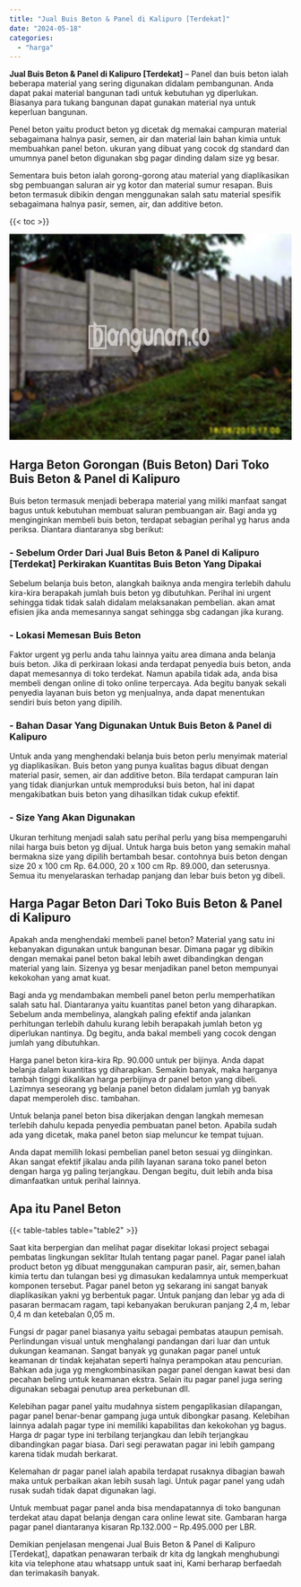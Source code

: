 ```yaml
---
title: "Jual Buis Beton & Panel di Kalipuro [Terdekat]"
date: "2024-05-18"
categories: 
  - "harga"
---
```


**Jual Buis Beton & Panel di Kalipuro \[Terdekat\]** – Panel dan buis beton ialah beberapa material yang sering digunakan didalam pembangunan. Anda dapat pakai material bangunan tadi untuk kebutuhan yg diperlukan. Biasanya para tukang bangunan dapat gunakan material nya untuk keperluan bangunan.

Penel beton yaitu product beton yg dicetak dg memakai campuran material sebagaimana halnya pasir, semen, air dan material lain bahan kimia untuk membuahkan panel beton. ukuran yang dibuat yang cocok dg standard dan umumnya panel beton digunakan sbg pagar dinding dalam size yg besar.

Sementara buis beton ialah gorong-gorong atau material yang diaplikasikan sbg pembuangan saluran air yg kotor dan material sumur resapan. Buis beton termasuk dibikin dengan menggunakan salah satu material spesifik sebagaimana halnya pasir, semen, air, dan additive beton.

{{< toc >}}

![Jual Buis Beton & Panel di Kalipuro [Terdekat]](/images/jual-panel-buis-beton-murah-49.png)

## Harga Beton Gorongan (Buis Beton) Dari Toko Buis Beton & Panel di Kalipuro

Buis beton termasuk menjadi beberapa material yang miliki manfaat sangat bagus untuk kebutuhan membuat saluran pembuangan air. Bagi anda yg menginginkan membeli buis beton, terdapat sebagian perihal yg harus anda periksa. Diantara diantaranya sbg berikut:

### \- Sebelum Order Dari Jual Buis Beton & Panel di Kalipuro \[Terdekat\] Perkirakan Kuantitas Buis Beton Yang Dipakai

Sebelum belanja buis beton, alangkah baiknya anda mengira terlebih dahulu kira-kira berapakah jumlah buis beton yg dibutuhkan. Perihal ini urgent sehingga tidak tidak salah didalam melaksanakan pembelian. akan amat efisien jika anda memesannya sangat sehingga sbg cadangan jika kurang.

### \- Lokasi Memesan Buis Beton

Faktor urgent yg perlu anda tahu lainnya yaitu area dimana anda belanja buis beton. Jika di perkiraan lokasi anda terdapat penyedia buis beton, anda dapat memesannya di toko terdekat. Namun apabila tidak ada, anda bisa membeli dengan online di toko online terpercaya. Ada begitu banyak sekali penyedia layanan buis beton yg menjualnya, anda dapat menentukan sendiri buis beton yang dipilih.

### \- Bahan Dasar Yang Digunakan Untuk Buis Beton & Panel di Kalipuro

Untuk anda yang menghendaki belanja buis beton perlu menyimak material yg diaplikasikan. Buis beton yang punya kualitas bagus dibuat dengan material pasir, semen, air dan additive beton. Bila terdapat campuran lain yang tidak dianjurkan untuk memproduksi buis beton, hal ini dapat mengakibatkan buis beton yang dihasilkan tidak cukup efektif.

### \- Size Yang Akan Digunakan

Ukuran terhitung menjadi salah satu perihal perlu yang bisa mempengaruhi nilai harga buis beton yg dijual. Untuk harga buis beton yang semakin mahal bermakna size yang dipilih bertambah besar. contohnya buis beton dengan size 20 x 100 cm Rp. 64.000, 20 x 100 cm Rp. 89.000, dan seterusnya. Semua itu menyelaraskan terhadap panjang dan lebar buis beton yg dibeli.

## Harga Pagar Beton Dari Toko Buis Beton & Panel di Kalipuro

Apakah anda menghendaki membeli panel beton? Material yang satu ini kebanyakan digunakan untuk bangunan besar. Dimana pagar yg dibikin dengan memakai panel beton bakal lebih awet dibandingkan dengan material yang lain. Sizenya yg besar menjadikan panel beton mempunyai kekokohan yang amat kuat.

Bagi anda yg mendambakan membeli panel beton perlu memperhatikan salah satu hal. Diantaranya yaitu kuantitas panel beton yang diharapkan. Sebelum anda membelinya, alangkah paling efektif anda jalankan perhitungan terlebih dahulu kurang lebih berapakah jumlah beton yg diperlukan nantinya. Dg begitu, anda bakal membeli yang cocok dengan jumlah yang dibutuhkan.

Harga panel beton kira-kira Rp. 90.000 untuk per bijinya. Anda dapat belanja dalam kuantitas yg diharapkan. Semakin banyak, maka harganya tambah tinggi dikalikan harga perbijinya dr panel beton yang dibeli. Lazimnya seseorang yg belanja panel beton didalam jumlah yg banyak dapat memperoleh disc. tambahan.

Untuk belanja panel beton bisa dikerjakan dengan langkah memesan terlebih dahulu kepada penyedia pembuatan panel beton. Apabila sudah ada yang dicetak, maka panel beton siap meluncur ke tempat tujuan.

Anda dapat memilih lokasi pembelian panel beton sesuai yg diinginkan. Akan sangat efektif jikalau anda pilih layanan sarana toko panel beton dengan harga yg paling terjangkau. Dengan begitu, duit lebih anda bisa dimanfaatkan untuk perihal lainnya.

## Apa itu Panel Beton

{{< table-tables table="table2" >}}

Saat kita berpergian dan melihat pagar disekitar lokasi project sebagai pembatas lingkungan seklitar Itulah tentang pagar panel. Pagar panel ialah product beton yg dibuat menggunakan campuran pasir, air, semen,bahan kimia tertu dan tulangan besi yg dimasukan kedalamnya untuk memperkuat komponen tersebut. Pagar panel beton yg sekarang ini sangat banyak diaplikasikan yakni yg berbentuk pagar. Untuk panjang dan lebar yg ada di pasaran bermacam ragam, tapi kebanyakan berukuran panjang 2,4 m, lebar 0,4 m dan ketebalan 0,05 m.

Fungsi dr pagar panel biasanya yaitu sebagai pembatas ataupun pemisah. Perlindungan visual untuk menghalangi pandangan dari luar dan untuk dukungan keamanan. Sangat banyak yg gunakan pagar panel untuk keamanan dr tindak kejahatan seperti halnya perampokan atau pencurian. Bahkan ada juga yg mengkombinasikan pagar panel dengan kawat besi dan pecahan beling untuk keamanan ekstra. Selain itu pagar panel juga sering digunakan sebagai penutup area perkebunan dll.

Kelebihan pagar panel yaitu mudahnya sistem pengaplikasian dilapangan, pagar panel benar-benar gampang juga untuk dibongkar pasang. Kelebihan lainnya adalah pagar type ini memiliki kapabilitas dan kekokohan yg bagus. Harga dr pagar type ini terbilang terjangkau dan lebih terjangkau dibandingkan pagar biasa. Dari segi perawatan pagar ini lebih gampang karena tidak mudah berkarat.

Kelemahan dr pagar panel ialah apabila terdapat rusaknya dibagian bawah maka untuk perbaikan akan lebih susah lagi. Untuk pagar panel yang udah rusak sudah tidak dapat digunakan lagi.

Untuk membuat pagar panel anda bisa mendapatannya di toko bangunan terdekat atau dapat belanja dengan cara online lewat site. Gambaran harga pagar panel diantaranya kisaran Rp.132.000 – Rp.495.000 per LBR.

Demikian penjelasan mengenai Jual Buis Beton & Panel di Kalipuro \[Terdekat\], dapatkan penawaran terbaik dr kita dg langkah menghubungi kita via telephone atau whatsapp untuk saat ini, Kami berharap berfaedah dan terimakasih banyak.
